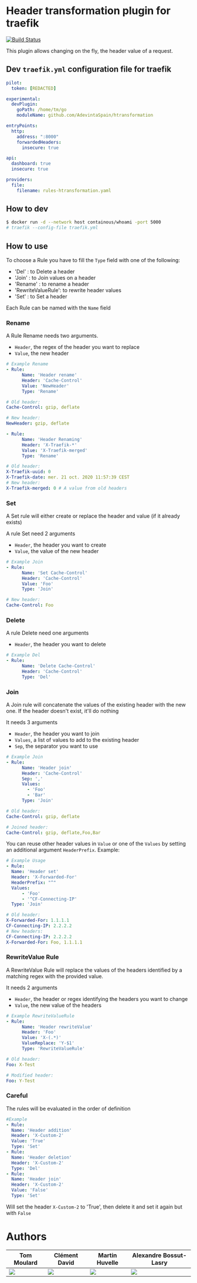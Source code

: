 # Header transformation plugin for traefik

[![Build Status](https://travis-ci.com/tomMoulard/htransformation.svg?branch=main)](https://travis-ci.com/tomMoulard/htransformation)

This plugin allows changing on the fly, the header value of a request.

## Dev `traefik.yml` configuration file for traefik

```yml
pilot:
  token: [REDACTED]

experimental:
  devPlugin:
    goPath: /home/tm/go
    moduleName: github.com/AdevintaSpain/htransformation

entryPoints:
  http:
    address: ":8000"
    forwardedHeaders:
      insecure: true

api:
  dashboard: true
  insecure: true

providers:
  file:
    filename: rules-htransformation.yaml
```

## How to dev

```bash
$ docker run -d --network host containous/whoami -port 5000
# traefik --config-file traefik.yml
```

## How to use

To choose a Rule you have to fill the `Type` field with one of the following:

- 'Del'             : to Delete a header
- 'Join'            : to Join values on a header
- 'Rename'          : to rename a header
- 'RewriteValueRule': to rewrite header values
- 'Set'             : to Set a header

Each Rule can be named with the `Name` field

### Rename

A Rule Rename needs two arguments.

- `Header`, the regex of the header you want to replace
- `Value`, the new header

```yaml
# Example Rename
- Rule:
      Name: 'Header rename'
      Header: 'Cache-Control'
      Value: 'NewHeader'
      Type: 'Rename'
```

```yaml
# Old header:
Cache-Control: gzip, deflate

# New header:
NewHeader: gzip, deflate
```

``` yaml
- Rule:
      Name: 'Header Renaming'
      Header: 'X-Traefik-*'
      Value: 'X-Traefik-merged'
      Type: 'Rename'
```

```yaml
# Old header:
X-Traefik-uuid: 0
X-Traefik-date: mer. 21 oct. 2020 11:57:39 CEST
# New header:
X-Traefik-merged: 0 # A value from old headers
```

### Set

A Set rule will either create or replace the header and value (if it already exists)

A rule Set need 2 arguments

- `Header`, the header you want to create
- `Value`, the value of the new header

```yaml
# Example Join
- Rule:
      Name: 'Set Cache-Control'
      Header: 'Cache-Control'
      Value: 'Foo'
      Type: 'Join'
```

```yaml
# New header:
Cache-Control: Foo
```

### Delete

A rule Delete need one arguments

- `Header`, the header you want to delete

```yaml
# Example Del
- Rule:
      Name: 'Delete Cache-Control'
      Header: 'Cache-Control'
      Type: 'Del'
```


### Join

A Join rule will concatenate the values of the existing header with the new one. If the header doesn't exist, it'll do nothing

It needs 3 arguments
- `Header`, the header you want to join
- `Values`, a list of values to add to the existing header
- `Sep`, the separator you want to use

```yaml
# Example Join
- Rule:
      Name: 'Header join'
      Header: 'Cache-Control'
      Sep: ','
      Values:
        - 'Foo'
        - 'Bar'
      Type: 'Join'
```

```yaml
# Old header:
Cache-Control: gzip, deflate

# Joined header:
Cache-Control: gzip, deflate,Foo,Bar
```

You can reuse other header values in `Value` or one of the `Values` by setting an additional argument `HeaderPrefix`.
Example:

```yaml
# Example Usage
- Rule:
  Name: 'Header set'
  Header: 'X-Forwarded-For'
  HeaderPrefix: "^"
  Values:
      - 'Foo'
      - '^CF-Connecting-IP'
  Type: 'Join'
```

```yaml
# Old header:
X-Forwarded-For: 1.1.1.1
CF-Connecting-IP: 2.2.2.2
# New headers:
CF-Connecting-IP: 2.2.2.2
X-Forwarded-For: Foo, 1.1.1.1
```

### RewriteValue Rule

A RewriteValue Rule will replace the values of the headers identified by a matching regex with the provided value.

It needs 2 arguments

- `Header`, the header or regex identifying the headers you want to change
- `Value`, the new value of the headers

```yaml
# Example RewriteValueRule
- Rule:
      Name: 'Header rewriteValue'
      Header: 'Foo'
      Value: 'X-(.*)'
      ValueReplace: 'Y-$1'
      Type: 'RewriteValueRule'
```

```yaml
# Old header:
Foo: X-Test

# Modified header:
Foo: Y-Test
```
### Careful

The rules will be evaluated in the order of definition

```yaml
#Example
- Rule:
  Name: 'Header addition'
  Header: 'X-Custom-2'
  Value: 'True'
  Type: 'Set'
- Rule:
  Name: 'Header deletion'
  Header: 'X-Custom-2'
  Type: 'Del'
- Rule:
  Name: 'Header join'
  Header: 'X-Custom-2'
  Value: 'False'
  Type: 'Set'
```
Will set the header `X-Custom-2` to 'True', then delete it and set it again but with `False`

# Authors

| Tom Moulard | Clément David | Martin Huvelle | Alexandre Bossut-Lasry |
|-------------|---------------|----------------|------------------------|
|[![](img/gopher-tom_moulard.png)](https://tom.moulard.org)|[![](img/gopher-clement_david.png)](https://github.com/cledavid)|[![](img/gopher-martin_huvelle.png)](https://github.com/nitra-mfs)|[![](img/gopher-alexandre_bossut-lasry.png)](https://www.linkedin.com/in/alexandre-bossut-lasry/)|
